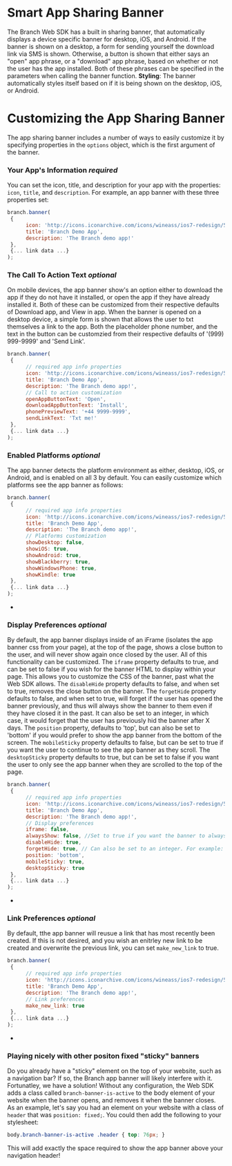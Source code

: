 # Smart App Sharing Banner

The Branch Web SDK has a built in sharing banner, that automatically displays a device specific banner for desktop, iOS, and Android. If the banner is shown on a desktop, a form for sending yourself the download link via SMS is shown.
Otherwise, a button is shown that either says an "open" app phrase, or a "download" app phrase, based on whether or not the user has the app installed. Both of these phrases can be specified in the parameters when calling the banner function.
**Styling**: The banner automatically styles itself based on if it is being shown on the desktop, iOS, or Android.

# Customizing the App Sharing Banner

The app sharing banner includes a number of ways to easily customize it by specifying properties in the `options` object, which is the first argument of the banner.

### Your App's Information _required_
You can set the icon, title, and description for your app with the properties: `icon`, `title`, and `description`. For example, an app banner with these three properties set:
```js
branch.banner(
 {
      icon: 'http://icons.iconarchive.com/icons/wineass/ios7-redesign/512/Appstore-icon.png',
      title: 'Branch Demo App',
      description: 'The Branch demo app!'
 },
 {... link data ...}
);
```
### The Call To Action Text _optional_
On mobile devices, the app banner show's an option either to download the app if they do not have it installed, or open the app if they have already installed it. Both of these can be customized from their respective defaults of Download app, and View in app.
When the banner is opened on a desktop device, a simple form is shown that allows the user to txt themselves a link to the app. Both the placeholder phone number, and the text in the button can be customzied from their respective defaults of '(999) 999-9999' and 'Send Link'.
```js
branch.banner(
 {
      // required app info properties
      icon: 'http://icons.iconarchive.com/icons/wineass/ios7-redesign/512/Appstore-icon.png',
      title: 'Branch Demo App',
      description: 'The Branch demo app!',
      // Call to action customization
      openAppButtonText: 'Open',
      downloadAppButtonText: 'Install',
      phonePreviewText: '+44 9999-9999',
      sendLinkText: 'Txt me!'
 },
 {... link data ...}
);
```
### Enabled Platforms _optional_
The app banner detects the platform environment as either, desktop, iOS, or Android, and is enabled on all 3 by default. You can easily customize which platforms see the app banner as follows:
```js
branch.banner(
 {
      // required app info properties
      icon: 'http://icons.iconarchive.com/icons/wineass/ios7-redesign/512/Appstore-icon.png',
      title: 'Branch Demo App',
      description: 'The Branch demo app!',
      // Platforms customization
      showDesktop: false,
      showiOS: true,
      showAndroid: true,
      showBlackberry: true,
      showWindowsPhone: true,
      showKindle: true
 },
 {... link data ...}
);
```
*
### Display Preferences _optional_
By default, the app banner displays inside of an iFrame (isolates the app banner css from your page), at the top of the page, shows a close button to the user, and will never show again once closed by the user. All of this functionality can be customized.
The `iframe` property defaults to true, and can be set to false if you wish for the banner HTML to display within your page. This allows you to customize the CSS of the banner, past what the Web SDK allows.
The `disableHide` property defaults to false, and when set to true, removes the close button on the banner.
The `forgetHide` property defaults to false, and when set to true, will forget if the user has opened the banner previously, and thus will always show the banner to them even if they have closed it in the past. It can also be set to an integer, in which case, it would forget that the user has previously hid the banner after X days.
The `position` property, defaults to 'top', but can also be set to 'bottom' if you would prefer to show the app banner from the bottom of the screen.
The `mobileSticky` property defaults to false, but can be set to true if you want the user to continue to see the app banner as they scroll.
The `desktopSticky` property defaults to true, but can be set to false if you want the user to only see the app banner when they are scrolled to the top of the page.
```js
branch.banner(
 {
      // required app info properties
      icon: 'http://icons.iconarchive.com/icons/wineass/ios7-redesign/512/Appstore-icon.png',
      title: 'Branch Demo App',
      description: 'The Branch demo app!',
      // Display preferences
      iframe: false,
      alwaysShow: false, //Set to true if you want the banner to always appear on the page (regardless of user having the app installed)
      disableHide: true,
      forgetHide: true, // Can also be set to an integer. For example: 10, would forget that the user previously hid the banner after 10 days
      position: 'bottom',
      mobileSticky: true,
      desktopSticky: true
 },
 {... link data ...}
);
```
*
### Link Preferences _optional_
By default, tthe app banner will reusue a link that has most recently been created. If this is not desired, and you wish an enitrley new link to be created and overwrite the previous link, you can set `make_new_link` to true.
```js
branch.banner(
 {
      // required app info properties
      icon: 'http://icons.iconarchive.com/icons/wineass/ios7-redesign/512/Appstore-icon.png',
      title: 'Branch Demo App',
      description: 'The Branch demo app!',
      // Link preferences
      make_new_link: true
 },
 {... link data ...}
);
```
*
### Playing nicely with other positon fixed "sticky" banners
Do you already have a "sticky" element on the top of your website, such as a navigation bar? If so, the Branch app banner will likely interfere with it. Fortunatley, we have a solution!
Without any configuration, the Web SDK adds a class called `branch-banner-is-active` to the body element of your website when the banner opens, and removes it when the banner closes.
As an example, let's say you had an element on your website with a class of `header` that was `position: fixed;`. You could then add the following to your stylesheet:
```css
body.branch-banner-is-active .header { top: 76px; }
```
This will add exactly the space required to show the app banner above your navigation header!
